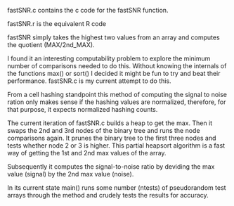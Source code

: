 fastSNR.c contains the c code for the fastSNR function.

fastSNR.r is the equivalent R code

fastSNR simply takes the highest two values from an array and computes the quotient (MAX/2nd_MAX). 

I found it an interesting computability problem to explore the minimum number of comparisons needed to do this. Without knowing the internals of the functions max() or sort() I decided it might be fun to try and beat their performance. fastSNR.c is my current attempt to do this.

From a cell hashing standpoint this method of computing the signal to noise ration only makes sense if the hashing values are normalized, therefore, for that purpose, it expects normalized hashing counts.

The current iteration of fastSNR.c builds a heap to get the max. Then it swaps the 2nd and 3rd nodes of the binary tree and runs the node comparisons again. It prunes the binary tree to the first three nodes and tests whether node 2 or 3 is higher. This partial heapsort algorithm is a fast way of getting the 1st and 2nd max values of the array.

Subsequently it computes the signal-to-noise ratio by deviding the max value (signal) by the 2nd max value (noise).

In its current state main() runs some number (ntests) of pseudorandom test arrays through the method and crudely tests the results for accuracy.